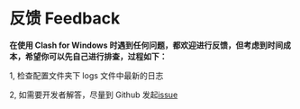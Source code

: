 # 反馈 Feedback

**在使用 Clash for Windows 时遇到任何问题，都欢迎进行反馈，但考虑到时间成本，希望你可以先自己进行排查，过程如下：**

1, 检查配置文件夹下 logs 文件中最新的日志

2, 如需要开发者解答，尽量到 Github 发起[issue](https://web.archive.org/web/20230319100907/https://github.com/Fndroid/clash_for_windows_pkg/issues)